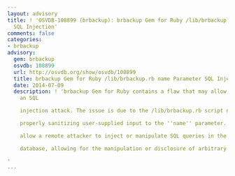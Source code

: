 ```yaml
---
layout: advisory
title: ! 'OSVDB-108899 (brbackup): brbackup Gem for Ruby /lib/brbackup.rb name Parameter
  SQL Injection'
comments: false
categories:
- brbackup
advisory:
  gem: brbackup
  osvdb: 108899
  url: http://osvdb.org/show/osvdb/108899
  title: brbackup Gem for Ruby /lib/brbackup.rb name Parameter SQL Injection
  date: 2014-07-09
  description: ! 'brbackup Gem for Ruby contains a flaw that may allow carrying out
    an SQL

    injection attack. The issue is due to the /lib/brbackup.rb script not

    properly sanitizing user-supplied input to the ''name'' parameter. This may

    allow a remote attacker to inject or manipulate SQL queries in the back-end

    database, allowing for the manipulation or disclosure of arbitrary data.

'
---
```

